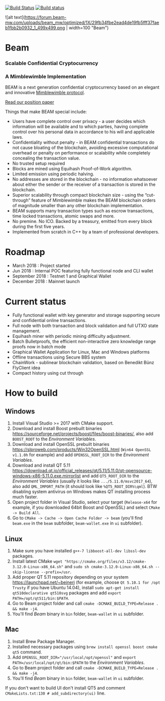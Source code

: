 [![Build Status](https://travis-ci.org/beam-mw/beam.svg?branch=master)](https://travis-ci.org/beam-mw/beam)
[![Build status](https://ci.appveyor.com/api/projects/status/i2vuy3bvjf31ocr2/branch/master?svg=true)](https://ci.appveyor.com/project/beam-mw/beam/branch/master)

![alt text](https://forum.beam-mw.com/uploads/beam_mw/optimized/1X/29fb34fbe2ead4de19fb5fff37faeb1fbb2b0932_1_499x499.png | width=100 "Beam")
# Beam
### Scalable Confidential Cryptocurrency
### A Mimblewimble Implementation


BEAM is a next generation confidential cryptocurrency based on an elegant and innovative [Mimblewimble protocol](https://www.scribd.com/document/382681522/The-Mimblewimble-white-papers).


[Read our position paper](https://www.scribd.com/document/382680718/BEAM-Position-Paper-V-0-1)


Things that make BEAM special include:

* Users have complete control over privacy - a user decides which information will be available and to which parties, having complete control over his personal data in accordance to his will and applicable laws.
* Confidentiality without penalty - in BEAM confidential transactions do not cause bloating of the blockchain, avoiding excessive computational overhead or penalty on performance or scalability while completely concealing the transaction value.
* No trusted setup required
* Blocks are mined using Equihash Proof-of-Work algorithm.
* Limited emission using periodic halving.
* No addresses are stored in the blockchain - no information whatsoever about either the sender or the receiver of a transaction is stored in the blockchain.
* Superior scalability through compact blockchain size - using the “cut-through” feature of
Mimblewimble makes the BEAM blockchain orders of magnitude smaller than any other
blockchain implementation.
* BEAM supports many transaction types such as escrow transactions, time locked
transactions, atomic swaps and more.
* No premine. No ICO. Backed by a treasury, emitted from every block during the first five
years.
* Implemented from scratch in C++ by a team of professional developers.

# Roadmap

- March 2018     : Project started
- Jun 2018       : Internal POC featuring fully functional node and CLI wallet
- September 2018 : Testnet 1 and Graphical Wallet
- December 2018  : Mainnet launch

# Current status

- Fully functional wallet with key generator and storage supporting secure and confidential online transactions.
- Full node with both transaction and block validation and full UTXO state management.
- Equihash miner with periodic mining difficulty adjustment.
- Batch Bulletproofs, the efficient non-interactive zero knowledge range proofs now in batch mode
- Graphical Wallet Application for Linux, Mac and Windows platforms
- Offline transactions using Secure BBS system
- ChainWork - sublinear blockchain validation, based on Benedikt Bünz FlyClient idea
- Compact history using cut through


# How to build

## Windows
1. Install Visual Studio >= 2017 with CMake support.
1. Download and install Boost prebuilt binaries https://sourceforge.net/projects/boost/files/boost-binaries/, also add `BOOST_ROOT` to the _Environment Variables_.
1. Download and install OpenSSL prebuilt binaries https://slproweb.com/products/Win32OpenSSL.html (`Win64 OpenSSL v1.1.0h` for example) and add `OPENSSL_ROOT_DIR` to the _Environment Variables_.
1. Download and install QT 5.11 https://download.qt.io/official_releases/qt/5.11/5.11.0/qt-opensource-windows-x86-5.11.0.exe.mirrorlist and add `QT5_ROOT_DIR` to the _Environment Variables_ (usually it looks like `.../5.11.0/msvc2017_64`), also add `QML_IMPORT_PATH` (it should look like `%QT5_ROOT_DIR%\qml`). BTW disabling system antivirus on Windows makes QT installing process much faster.
1. Open project folder in Visual Studio, select your target (`Release-x64` for example, if you downloaded 64bit Boost and OpenSSL) and select `CMake -> Build All`.
1. Go to `CMake -> Cache -> Open Cache Folder -> beam` (you'll find `beam.exe` in the `beam` subfolder, `beam-wallet.exe` in `ui` subfolder).

## Linux
1. Make sure you have installed `g++-7 libboost-all-dev libssl-dev` packages.
1. Install latest CMake `wget "https://cmake.org/files/v3.12/cmake-3.12.0-Linux-x86_64.sh"` and `sudo sh cmake-3.12.0-Linux-x86_64.sh --skip-license --prefix=/usr`.
1. Add proper QT 5.11 repository depending on your system https://launchpad.net/~beineri (for example, choose `Qt 5.10.1 for /opt Trusty` if you have Ubuntu 14.04), install `sudo apt-get install qt510declarative qt510svg` packages and add `export PATH=/opt/qt511/bin:$PATH`.
1. Go to Beam project folder and call `cmake -DCMAKE_BUILD_TYPE=Release . && make -j4`.
1. You'll find _Beam_ binary in `bin` folder, `beam-wallet` in `ui` subfolder.

## Mac
1. Install Brew Package Manager.
1. Installed necessary packages using `brew install openssl boost cmake qt5` command.
1. Add `OPENSSL_ROOT_DIR="/usr/local/opt/openssl"` and `export PATH=/usr/local/opt/qt/bin:$PATH` to the _Environment Variables_.
1. Go to Beam project folder and call `cmake -DCMAKE_BUILD_TYPE=Release . && make -j4`.
1. You'll find _Beam_ binary in `bin` folder, `beam-wallet` in `ui` subfolder.

If you don't want to build UI don't install QT5 and comment `CMakeLists.txt:130 # add_subdirectory(ui)` line.
